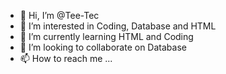 - 👋 Hi, I’m @Tee-Tec
- 👀 I’m interested in Coding, Database and HTML
- 🌱 I’m currently learning HTML and Coding
- 💞️ I’m looking to collaborate on Database
- 📫 How to reach me ...

<!---
Tee-Tec/Tee-Tec is a ✨ special ✨ repository because its `README.md` (this file) appears on your GitHub profile.
You can click the Preview link to take a look at your changes.
--->
